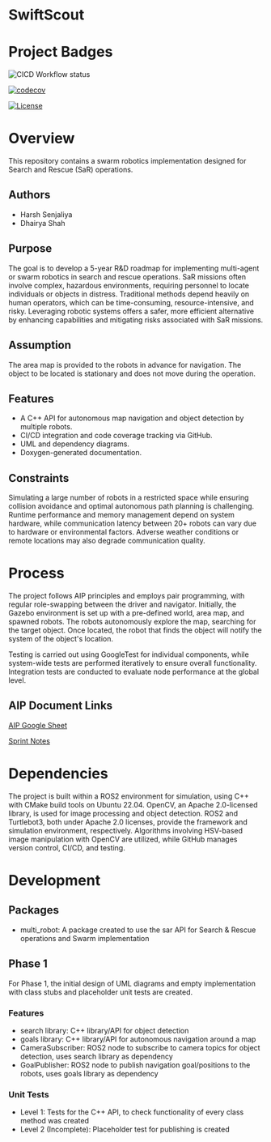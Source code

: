 # SwiftScout

# Project Badges
![CICD Workflow status](https://github.com/DhairyaShah05/Project_SwiftScout/actions/workflows/run-unit-test-and-upload-codecov.yml/badge.svg)

[![codecov](https://codecov.io/gh/DhairyaShah05/Project_SwiftScout/graph/badge.svg?token=Y7PV8e48Nf)](https://codecov.io/gh/DhairyaShah05/Project_SwiftScout)

[![License](https://img.shields.io/badge/license-MIT-blue.svg)](LICENSE)

# Overview
This repository contains a swarm robotics implementation designed for Search and Rescue (SaR) operations.

## Authors
 - Harsh Senjaliya
 - Dhairya Shah

## Purpose 
The goal is to develop a 5-year R&D roadmap for implementing multi-agent or swarm robotics in search and rescue operations. SaR missions often involve complex, hazardous environments, requiring personnel to locate individuals or objects in distress. Traditional methods depend heavily on human operators, which can be time-consuming, resource-intensive, and risky. Leveraging robotic systems offers a safer, more efficient alternative by enhancing capabilities and mitigating risks associated with SaR missions.

## Assumption
The area map is provided to the robots in advance for navigation.
The object to be located is stationary and does not move during the operation.

## Features
 - A C++ API for autonomous map navigation and object detection by multiple robots.
 - CI/CD integration and code coverage tracking via GitHub.
 - UML and dependency diagrams.
 - Doxygen-generated documentation.

## Constraints
Simulating a large number of robots in a restricted space while ensuring collision avoidance and optimal autonomous path planning is challenging. Runtime performance and memory management depend on system hardware, while communication latency between 20+ robots can vary due to hardware or environmental factors. Adverse weather conditions or remote locations may also degrade communication quality.
# Process
The project follows AIP principles and employs pair programming, with regular role-swapping between the driver and navigator. Initially, the Gazebo environment is set up with a pre-defined world, area map, and spawned robots. The robots autonomously explore the map, searching for the target object. Once located, the robot that finds the object will notify the system of the object's location.

Testing is carried out using GoogleTest for individual components, while system-wide tests are performed iteratively to ensure overall functionality. Integration tests are conducted to evaluate node performance at the global level.


## AIP Document Links
[AIP Google Sheet](https://docs.google.com/spreadsheets/d/1K__smf05IeHZDRuQ_w7mCyBxsAQL_khGKTmJnTKZrJA/edit?usp=sharing)

[Sprint Notes](https://docs.google.com/document/d/1Fy3jsI4zflh32w8KlTzDQFwrvc6luE-MJg53ZJx5ot4/edit?usp=sharing)

# Dependencies
The project is built within a ROS2 environment for simulation, using C++ with CMake build tools on Ubuntu 22.04. OpenCV, an Apache 2.0-licensed library, is used for image processing and object detection. ROS2 and Turtlebot3, both under Apache 2.0 licenses, provide the framework and simulation environment, respectively. Algorithms involving HSV-based image manipulation with OpenCV are utilized, while GitHub manages version control, CI/CD, and testing.


# Development
## Packages
 - multi_robot: A package created to use the sar API for Search & Rescue operations and Swarm implementation

## Phase 1
For Phase 1, the initial design of UML diagrams and empty implementation with class stubs and placeholder unit tests are created.

### Features
 - search library: C++ library/API for object detection
 - goals library: C++ library/API for autonomous navigation around a map
 - CameraSubscriber: ROS2 node to subscribe to camera topics for object detection, uses search library as dependency
 - GoalPublisher: ROS2 node to publish navigation goal/positions to the robots, uses goals library as dependency

### Unit Tests
 - Level 1: Tests for the C++ API, to check functionality of every class method was created
 - Level 2 (Incomplete): Placeholder test for publishing is created
